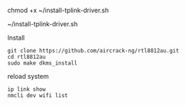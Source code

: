 chmod +x ~/install-tplink-driver.sh

~/install-tplink-driver.sh

Install 
```
git clone https://github.com/aircrack-ng/rtl8812au.git
cd rtl8812au
sudo make dkms_install
```
reload system

```
ip link show
nmcli dev wifi list
```
